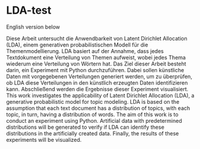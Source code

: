 # LDA-test
 English version below  
 
 Diese Arbeit untersucht die Anwendbarkeit von Latent Dirichlet Allocation (LDA), einem generativen probabilistischen Modell für die Themenmodellierung. LDA basiert auf der Annahme, dass jedes Textdokument eine Verteilung von Themen aufweist, wobei jedes Thema wiederum eine Verteilung von Wörtern hat. Das Ziel dieser Arbeit besteht darin, ein Experiment mit Python durchzuführen. Dabei sollen künstliche Daten mit vorgegebenen Verteilungen generiert werden, um zu überprüfen, ob LDA diese Verteilungen in den künstlich erzeugten Daten identifizieren kann. Abschließend werden die Ergebnisse dieser Experiment visualisiert.  
 This work investigates the applicability of Latent Dirichlet Allocation (LDA), a generative probabilistic model for topic modeling. LDA is based on the assumption that each text document has a distribution of topics, with each topic, in turn, having a distribution of words. The aim of this work is to conduct an experiment using Python. Artificial data with predetermined distributions will be generated to verify if LDA can identify these distributions in the artificially created data. Finally, the results of these experiments will be visualized. 